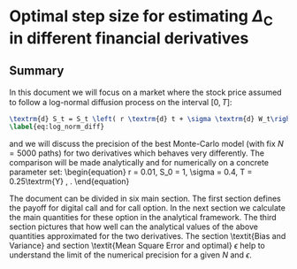 # Optimal step size for estimating $\Delta_{\textrm{C}}$ in different financial derivatives

## Summary

In this document we will focus on a market where the stock price assumed to follow a log-normal diﬀusion process on the interval $[0,T]$:
```latex
\textrm{d} S_t = S_t \left( r \textrm{d} t + \sigma \textrm{d} W_t\right),
\label{eq:log_norm_diff}
```
and we will discuss the precision of the best Monte-Carlo model (with fix $N=5000$ paths) for two derivatives which behaves very differently. The comparison will be made analytically and for numerically on a concrete parameter set:
\begin{equation}
r = 0.01, S_0 = 1, \sigma = 0.4, T = 0.25\textrm{Y} \, .
\end{equation}

The document can be divided in six main section. The first section defines the payoff for digital call and for call option. In the next section we calculate the main quantities for these option in the analytical framework. The third section pictures that how well can the analytical values of the above quantities approximated for the two derivatives. The section \textit{Bias and Variance} and section \textit{Mean Square Error and optimal} $\epsilon$ help to understand the limit of the numerical precision for a given $N$ and $\epsilon$.